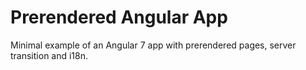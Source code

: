 # Prerendered Angular App

Minimal example of an Angular 7 app with prerendered pages, server transition and i18n.